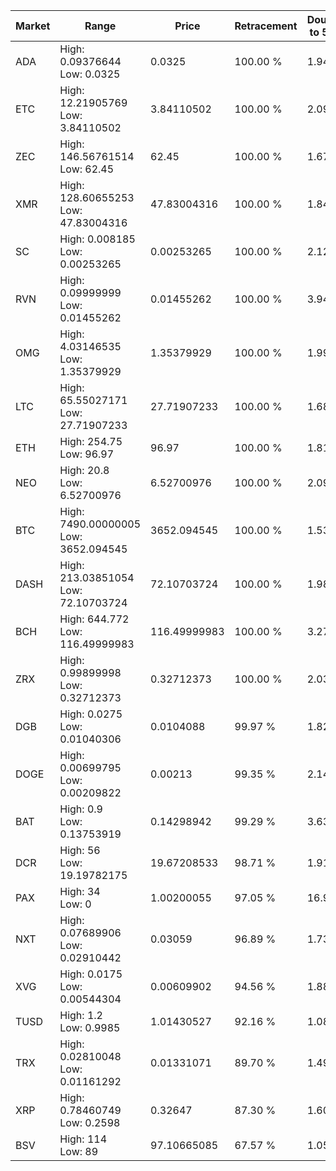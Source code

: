 | Market | Range | Price| Retracement | Doubles to 50% |
| --- | --- | --- | --- | --- |
| ADA | High: 0.09376644<br />Low: 0.0325 | 0.0325 | 100.00 % | 1.94 |
| ETC | High: 12.21905769<br />Low: 3.84110502 | 3.84110502 | 100.00 % | 2.09 |
| ZEC | High: 146.56761514<br />Low: 62.45 | 62.45 | 100.00 % | 1.67 |
| XMR | High: 128.60655253<br />Low: 47.83004316 | 47.83004316 | 100.00 % | 1.84 |
| SC | High: 0.008185<br />Low: 0.00253265 | 0.00253265 | 100.00 % | 2.12 |
| RVN | High: 0.09999999<br />Low: 0.01455262 | 0.01455262 | 100.00 % | 3.94 |
| OMG | High: 4.03146535<br />Low: 1.35379929 | 1.35379929 | 100.00 % | 1.99 |
| LTC | High: 65.55027171<br />Low: 27.71907233 | 27.71907233 | 100.00 % | 1.68 |
| ETH | High: 254.75<br />Low: 96.97 | 96.97 | 100.00 % | 1.81 |
| NEO | High: 20.8<br />Low: 6.52700976 | 6.52700976 | 100.00 % | 2.09 |
| BTC | High: 7490.00000005<br />Low: 3652.094545 | 3652.094545 | 100.00 % | 1.53 |
| DASH | High: 213.03851054<br />Low: 72.10703724 | 72.10703724 | 100.00 % | 1.98 |
| BCH | High: 644.772<br />Low: 116.49999983 | 116.49999983 | 100.00 % | 3.27 |
| ZRX | High: 0.99899998<br />Low: 0.32712373 | 0.32712373 | 100.00 % | 2.03 |
| DGB | High: 0.0275<br />Low: 0.01040306 | 0.0104088 | 99.97 % | 1.82 |
| DOGE | High: 0.00699795<br />Low: 0.00209822 | 0.00213 | 99.35 % | 2.14 |
| BAT | High: 0.9<br />Low: 0.13753919 | 0.14298942 | 99.29 % | 3.63 |
| DCR | High: 56<br />Low: 19.19782175 | 19.67208533 | 98.71 % | 1.91 |
| PAX | High: 34<br />Low: 0 | 1.00200055 | 97.05 % | 16.97 |
| NXT | High: 0.07689906<br />Low: 0.02910442 | 0.03059 | 96.89 % | 1.73 |
| XVG | High: 0.0175<br />Low: 0.00544304 | 0.00609902 | 94.56 % | 1.88 |
| TUSD | High: 1.2<br />Low: 0.9985 | 1.01430527 | 92.16 % | 1.08 |
| TRX | High: 0.02810048<br />Low: 0.01161292 | 0.01331071 | 89.70 % | 1.49 |
| XRP | High: 0.78460749<br />Low: 0.2598 | 0.32647 | 87.30 % | 1.60 |
| BSV | High: 114<br />Low: 89 | 97.10665085 | 67.57 % | 1.05 |

